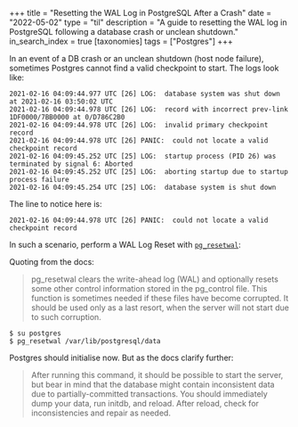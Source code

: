 +++
title = "Resetting the WAL Log in PostgreSQL After a Crash"
date = "2022-05-02"
type = "til"
description = "A guide to resetting the WAL log in PostgreSQL following a database crash or unclean shutdown."
in_search_index = true
[taxonomies]
tags = ["Postgres"]
+++


In an event of a DB crash or an unclean shutdown (host node failure), sometimes Postgres cannot find a valid checkpoint to start. The logs look like:

```
2021-02-16 04:09:44.977 UTC [26] LOG:  database system was shut down at 2021-02-16 03:50:02 UTC
2021-02-16 04:09:44.978 UTC [26] LOG:  record with incorrect prev-link 1DF0000/7BB0000 at 0/D786C2B0
2021-02-16 04:09:44.978 UTC [26] LOG:  invalid primary checkpoint record
2021-02-16 04:09:44.978 UTC [26] PANIC:  could not locate a valid checkpoint record
2021-02-16 04:09:45.252 UTC [25] LOG:  startup process (PID 26) was terminated by signal 6: Aborted
2021-02-16 04:09:45.252 UTC [25] LOG:  aborting startup due to startup process failure
2021-02-16 04:09:45.254 UTC [25] LOG:  database system is shut down
```

The line to notice here is:

```
2021-02-16 04:09:44.978 UTC [26] PANIC:  could not locate a valid checkpoint record
```

In such a scenario, perform a WAL Log Reset with [`pg_resetwal`](https://www.postgresql.org/docs/10/app-pgresetwal.html):

Quoting from the docs:

> pg_resetwal clears the write-ahead log (WAL) and optionally resets some other control information stored in the pg_control file. This function is sometimes needed if these files have become corrupted. It should be used only as a last resort, when the server will not start due to such corruption.

```
$ su postgres
$ pg_resetwal /var/lib/postgresql/data
```

Postgres should initialise now. But as the docs clarify further:

> After running this command, it should be possible to start the server, but bear in mind that the database might contain inconsistent data due to partially-committed transactions. You should immediately dump your data, run initdb, and reload. After reload, check for inconsistencies and repair as needed.

